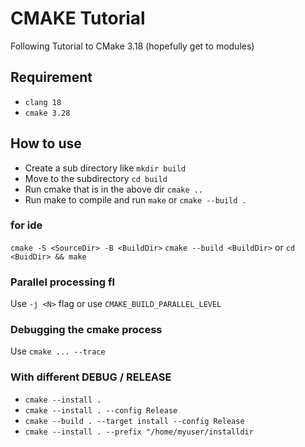 # CMAKE Tutorial

Following Tutorial to CMake 3.18 (hopefully get to modules)

## Requirement

- `clang 18`
- `cmake 3.28`

## How to use

- Create a sub directory like `mkdir build`
- Move to the subdirectory `cd build`
- Run cmake that is in the above dir `cmake ..`
- Run make to compile and run `make` or `cmake --build .`

### for ide

`cmake -S <SourceDir> -B <BuildDir>`
`cmake --build <BuildDir>` or `cd <BuidDir> && make`

### Parallel processing fl

Use `-j <N>` flag or use `CMAKE_BUILD_PARALLEL_LEVEL`

### Debugging the cmake process

Use `cmake ... --trace`

### With different DEBUG / RELEASE

- `cmake --install .`
- `cmake --install . --config Release`
- `cmake --build . --target install --config Release`
- `cmake --install . --prefix "/home/myuser/installdir`
